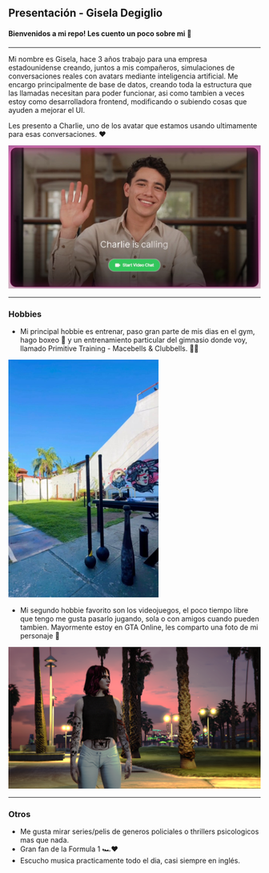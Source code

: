 ## Presentación - Gisela Degiglio

#### Bienvenidos a mi repo! Les cuento un poco sobre mi 🙂

---
Mi nombre es Gisela, hace 3 años trabajo para una empresa estadounidense creando, juntos a mis compañeros, simulaciones de conversaciones reales con avatars mediante inteligencia artificial. Me encargo principalmente de base de datos, creando toda la estructura que las llamadas necesitan para poder funcionar, asi como tambien a veces estoy como desarrolladora frontend, modificando o subiendo cosas que ayuden a mejorar el UI. 

Les presento a Charlie, uno de los avatar que estamos usando ultimamente para esas conversaciones. ❤️

![Texto alternativo](charlie.jpg)

---

### Hobbies

- Mi principal hobbie es entrenar, paso gran parte de mis dias en el gym, hago boxeo 🥊 y un entrenamiento particular del gimnasio donde voy, llamado Primitive Training - Macebells & Clubbells. 🏋️‍♀️

<img src="gym.jpeg" width="300">


- Mi segundo hobbie favorito son los videojuegos, el poco tiempo libre que tengo me gusta pasarlo jugando, sola o con amigos cuando pueden tambien. Mayormente estoy en GTA Online, les comparto una foto de mi personaje 🥰

![Texto alternativo](jane.png)

---

### Otros

- Me gusta mirar series/pelis de generos policiales o thrillers psicologicos mas que nada. 
- Gran fan de la Formula 1 🏎️❤️
- Escucho musica practicamente todo el dia, casi siempre en inglés.
